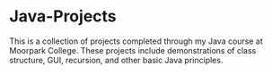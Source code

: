 # Java-Projects
This is a collection of projects completed through my Java course at Moorpark College. These projects include demonstrations of class structure, GUI, recursion, and other basic Java principles.

